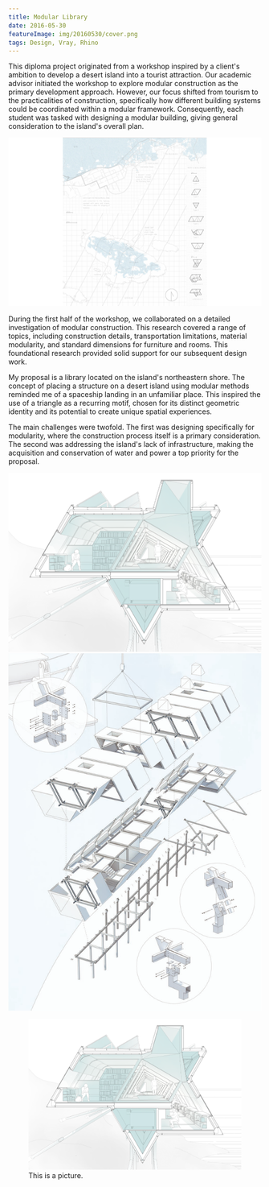 ```yaml
---
title: Modular Library
date: 2016-05-30
featureImage: img/20160530/cover.png
tags: Design, Vray, Rhino
---
```


This diploma project originated from a workshop inspired by a client's ambition to develop a desert island into a tourist attraction. Our academic advisor initiated the workshop to explore modular construction as the primary development approach. However, our focus shifted from tourism to the practicalities of construction, specifically how different building systems could be coordinated within a modular framework. Consequently, each student was tasked with designing a modular building, giving general consideration to the island's overall plan.

![](img/20160530/site.png)

During the first half of the workshop, we collaborated on a detailed investigation of modular construction. This research covered a range of topics, including construction details, transportation limitations, material modularity, and standard dimensions for furniture and rooms. This foundational research provided solid support for our subsequent design work.

My proposal is a library located on the island's northeastern shore. The concept of placing a structure on a desert island using modular methods reminded me of a spaceship landing in an unfamiliar place. This inspired the use of a triangle as a recurring motif, chosen for its distinct geometric identity and its potential to create unique spatial experiences.



The main challenges were twofold. The first was designing specifically for modularity, where the construction process itself is a primary consideration. The second was addressing the island's lack of infrastructure, making the acquisition and conservation of water and power a top priority for the proposal.

![](img/20160530/perspectiveSection.png)
![](img/20160530/construction.png)

<figure>
<img src = "img/20160530/perspectiveSection.png">
<figcaption> This is a picture.
</figcaption>
</figure>


